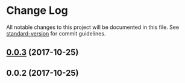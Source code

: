 # Change Log

All notable changes to this project will be documented in this file. See [standard-version](https://github.com/conventional-changelog/standard-version) for commit guidelines.

<a name="0.0.3"></a>
## [0.0.3](https://github.com/gmarcos87/travis-to-release/compare/v0.0.2...v0.0.3) (2017-10-25)



<a name="0.0.2"></a>
## 0.0.2 (2017-10-25)
